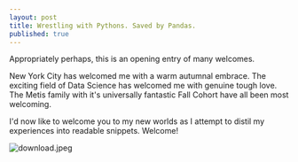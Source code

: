 ```yaml
---
layout: post
title: Wrestling with Pythons. Saved by Pandas.
published: true
---
```


Appropriately perhaps, this is an opening entry of many welcomes.

New York City has welcomed me with a warm autumnal embrace.
The exciting field of Data Science has welcomed me with genuine tough love.
The Metis family with it's universally fantastic Fall Cohort have all been most welcoming.

I'd now like to welcome you to my new worlds as I attempt to distil my experiences into readable snippets. Welcome!

![download.jpeg]({{site.baseurl}}/_posts/download.jpeg)

